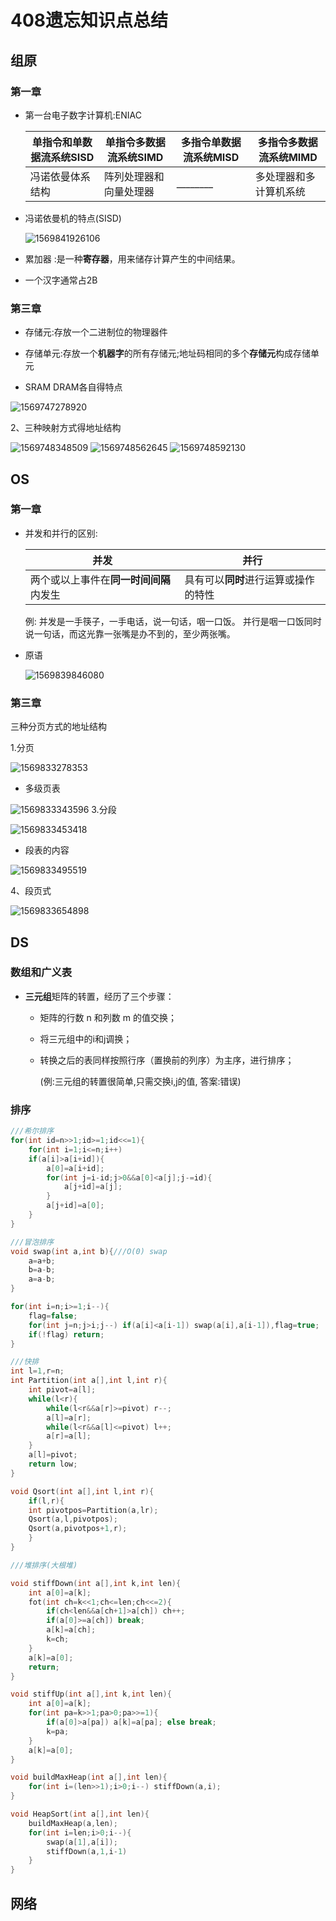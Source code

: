 # 408遗忘知识点总结

## 组原

### 第一章

- 第一台电子数字计算机:ENIAC

  | 单指令和单数据流系统SISD | 单指令多数据流系统SIMD | 多指令单数据流系统MISD | 多指令多数据流系统MIMD |
  | ------------------------ | ---------------------- | ---------------------- | ---------------------- |
  | 冯诺依曼体系结构         | 阵列处理器和向量处理器 | ________               | 多处理器和多计算机系统 |

- 冯诺依曼机的特点(SISD)

  ![1569841926106](C:\Users\Rocky\AppData\Roaming\Typora\typora-user-images\1569841926106.png)

- 累加器 :是一种**寄存器**，用来储存计算产生的中间结果。

- 一个汉字通常占2B

### 第三章

- 存储元:存放一个二进制位的物理器件

- 存储单元:存放一个**机器字**的所有存储元;地址码相同的多个**存储元**构成存储单元

- SRAM DRAM各自得特点


![1569747278920](C:\Users\Rocky\AppData\Roaming\Typora\typora-user-images\1569747278920.png)

2、三种映射方式得地址结构

![1569748348509](C:\Users\Rocky\AppData\Roaming\Typora\typora-user-images\1569748348509.png)
![1569748562645](C:\Users\Rocky\AppData\Roaming\Typora\typora-user-images\1569748562645.png)
![1569748592130](C:\Users\Rocky\AppData\Roaming\Typora\typora-user-images\1569748592130.png)





## OS

### 第一章

- 并发和并行的区别:

  | 并发                                   | 并行                                 |
  | -------------------------------------- | ------------------------------------ |
  | 两个或以上事件在**同一时间间隔**内发生 | 具有可以**同时**进行运算或操作的特性 |

  例:	并发是一手筷子，一手电话，说一句话，咽一口饭。
  		 并行是咽一口饭同时说一句话，而这光靠一张嘴是办不到的，至少两张嘴。

- 原语

  ![1569839846080](C:\Users\Rocky\AppData\Roaming\Typora\typora-user-images\1569839846080.png)
  

### 第三章

三种分页方式的地址结构

1.分页

![1569833278353](C:\Users\Rocky\AppData\Roaming\Typora\typora-user-images\1569833278353.png)

- 多级页表

![1569833343596](C:\Users\Rocky\AppData\Roaming\Typora\typora-user-images\1569833343596.png)
3.分段

![1569833453418](C:\Users\Rocky\AppData\Roaming\Typora\typora-user-images\1569833453418.png) 	

- 段表的内容

![1569833495519](C:\Users\Rocky\AppData\Roaming\Typora\typora-user-images\1569833495519.png)

4、段页式

![1569833654898](C:\Users\Rocky\AppData\Roaming\Typora\typora-user-images\1569833654898.png)

## DS

### 数组和广义表

- **三元组**矩阵的转置，经历了三个步骤：

  - 矩阵的行数 n 和列数 m 的值交换；

  - 将三元组中的i和j调换；

  - 转换之后的表同样按照行序（置换前的列序）为主序，进行排序；

    (例:三元组的转置很简单,只需交换i,j的值,						答案:错误)

### 排序

```c++
///希尔排序
for(int id=n>>1;id>=1;id<<=1){
    for(int i=1;i<=n;i++)
    if(a[i]>a[i+id]){
        a[0]=a[i+id];
        for(int j=i-id;j>0&&a[0]<a[j];j-=id){
            a[j+id]=a[j];
        }
        a[j+id]=a[0];
    }
}
```

```c++
///冒泡排序
void swap(int a,int b){///O(0) swap
    a=a+b;
    b=a-b;
    a=a-b;
}

for(int i=n;i>=1;i--){
    flag=false;
    for(int j=n;j>i;j--) if(a[i]<a[i-1]) swap(a[i],a[i-1]),flag=true;
    if(!flag) return;
}
```

```c++
///快排
int l=1,r=n;
int Partition(int a[],int l,int r){
    int pivot=a[l];
	while(l<r){
        while(l<r&&a[r]>=pivot) r--;
        a[l]=a[r];
        while(l<r&&a[l]<=pivot) l++;
        a[r]=a[l];
    }
    a[l]=pivot;
    return low;
}

void Qsort(int a[],int l,int r){
    if(l,r){
    int pivotpos=Partition(a,lr);
    Qsort(a,l,pivotpos);
    Qsort(a,pivotpos+1,r);
    }
}
```

```c++
///堆排序(大根堆)

void stiffDown(int a[],int k,int len){
    int a[0]=a[k];
    fot(int ch=k<<1;ch<=len;ch<<=2){
        if(ch<len&&a[ch+1]>a[ch]) ch++;
        if(a[0]>=a[ch]) break;
        a[k]=a[ch];
        k=ch;
    }
    a[k]=a[0];
    return;
}

void stiffUp(int a[],int k,int len){
    int a[0]=a[k];
	for(int pa=k>>1;pa>0;pa>>=1){
        if(a[0]>a[pa]) a[k]=a[pa]; else break;
        k=pa;
    }
    a[k]=a[0];
}

void buildMaxHeap(int a[],int len){
    for(int i=(len>>1);i>0;i--) stiffDown(a,i);
}

void HeapSort(int a[],int len){
    buildMaxHeap(a,len);
    for(int i=len;i>0;i--){
        swap(a[1],a[i]);
        stiffDown(a,1,i-1)
    } 
}


```



## 网络